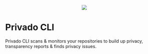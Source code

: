 <p align="center">
  <img src="https://uploads-ssl.webflow.com/5ec4dc8db66aa018f257c00f/611c2d51857811724661bcda_Full%20Logo%2032px.svg" />
</p>

# Privado CLI
Privado CLI scans &amp; monitors your repositories to build up privacy, transparency reports &amp; finds privacy issues.
